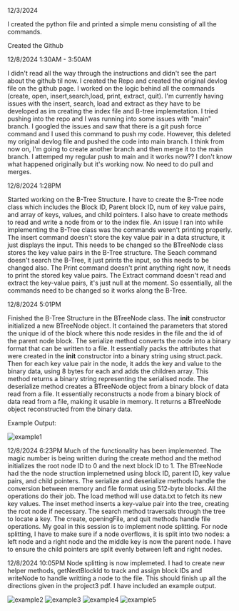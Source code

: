 12/3/2024

I created the python file and printed a simple menu consisting of all the commands.

Created the Github

12/8/2024 1:30AM - 3:50AM

I didn't read all the way through the instructions and didn't see the part about the github til now. I created the Repo and created the original devlog file on the github page. I worked on the logic behind all the commands (create, open, insert,search,load, print, extract, quit). I'm currently having issues with the insert, search, load and extract as they have to be developed as im creating the index file and B-tree implemetation. I tried pushing into the repo and I was running into some issues with "main" branch. I googled the issues and saw that there is a git push force command and I used this command to push my code. However, this deleted my original devlog file and pushed the code into main branch. I think from now on, I'm going to create another branch and then merge it to the main branch. I attemped my regular push to main and it works now?? I don't know what happened originally but it's working now. No need to do pull and merges.

12/8/2024 1:28PM

Started working on the B-Tree Structure. I have to create the B-Tree node class which includes the Block ID, Parent block ID, num of key value pairs, and array of keys, values, and child pointers. I also have to create methods to read and write a node from or to the index file. An issue I ran into while implementing the B-Tree class was the commands weren't printing properly. The insert command doesn't store the key value pair in a data structure, it just displays the input. This needs to be changed so the BTreeNode class stores the key value pairs in the B-Tree structure. The Seach command doesn't search the B-Tree, it just prints the input, so this needs to be changed also. The Print command doesn't print anything right now, it needs to print the stored key value pairs. The Extract command doesn't read and extract the key-value pairs, it's just null at the moment. So essentially, all the commands need to be changed so it works along the B-Tree.

12/8/2024 5:01PM

Finished the B-Tree Structure in the BTreeNode class. The __init__ constructor initialized a new BTreeNode object. It contained the parameters that stored the unique id of the block where this node resides in the file and the id of the parent node block. The serialize method converts the node into a binary format that can be written to a file. It essentially packs the attributes that were created in the __init__ constructor into a binary string using struct.pack. Then for each key value pair in the node, it adds the key and value to the binary data, using 8 bytes for each and adds the children array. This method returns a binary string representing the serialised node. The deserialize method creates a BTreeNode object from a binary block of data read from a file. It essentially reconstructs a node from a binary block of data read from a file, making it usable in memory. It returns a BTreeNode object reconstructed from the binary data. 

Example Output:

![example1](example1.PNG)

12/8/2024 6:23PM
Much of the functionality has been implemented. The magic number is being written during the create method and the method initializes the root node ID to 0 and the next block ID to 1. The BTreeNode had the the node struction implemetned using block ID, parent ID, key value pairs, and child pointers. The serialize and deserialize methods handle the conversion between memory and file format using 512-byte blocks. All the operations do their job. The load method will use data.txt to fetch its new key values. The inset method inserts a key-value pair into the tree, creating the root node if necessary. The search method traversals through the tree to locate a key. The create, openingFile, and quit methods handle file operations. My goal in this session is to implement node splitting. For node splitting, I have to make sure if a node overflows, it is split into two nodes: a left node and a right node and the middle key is now the parent node. I have to ensure the child pointers are split evenly between left and right nodes. 

12/8/2024 10:05PM
Node splitting is now implemeted. I had to create new helper methods, getNextBlockId to track and assign block IDs and writeNode to handle writting a node to the file. This should finish up all the directions given in the project3 pdf. I have included an example output.

![example2](example2.PNG)
![example3](example3.PNG)
![example4](example4.PNG)
![example5](example5.PNG)
